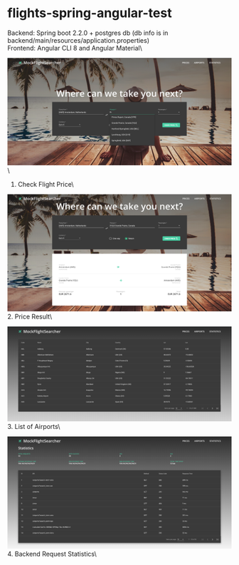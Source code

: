 # flights-spring-angular-test

Backend: Spring boot 2.2.0 + postgres db (db info is in backend/main/resources/application.properties)\
Frontend: Angular CLI 8 and Angular Material\

![Alt text](images/searching.png?raw=true "Check flight price")\
1. Check Flight Price\

![Alt text](images/flight-result.png?raw=true "Price result")\
2. Price Result\

![Alt text](images/airports-list.png?raw=true "List of Airports")\
3. List of Airports\

![Alt text](images/backend-statistics.png?raw=true "Backend requests statistics")\
4. Backend Request Statistics\

